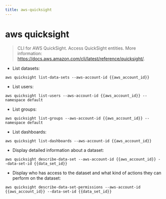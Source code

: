 ```yaml
---
title: aws-quicksight
---
```

# aws quicksight

> CLI for AWS QuickSight.
> Access QuickSight entities.
> More information: <https://docs.aws.amazon.com/cli/latest/reference/quicksight/>.

- List datasets:

`aws quicksight list-data-sets --aws-account-id {{aws_account_id}}`

- List users:

`aws quicksight list-users --aws-account-id {{aws_account_id}} --namespace default`

- List groups:

`aws quicksight list-groups --aws-account-id {{aws_account_id}} --namespace default`

- List dashboards:

`aws quicksight list-dashboards --aws-account-id {{aws_account_id}}`

- Display detailed information about a dataset:

`aws quicksight describe-data-set --aws-account-id {{aws_account_id}} --data-set-id {{data_set_id}}`

- Display who has access to the dataset and what kind of actions they can perform on the dataset:

`aws quicksight describe-data-set-permissions --aws-account-id {{aws_account_id}} --data-set-id {{data_set_id}}`
